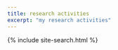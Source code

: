 ```yaml
---
title: research activities
excerpt: "my research activities"
---
```


{% include site-search.html %}
